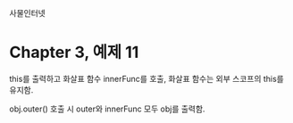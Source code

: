 
사물인터넷

Chapter 3, 예제 11
================================

this를 출력하고 화살표 함수 innerFunc를 호출, 화살표 함수는 외부 스코프의 this를 유지함.

obj.outer() 호출 시 outer와 innerFunc 모두 obj를 출력함.